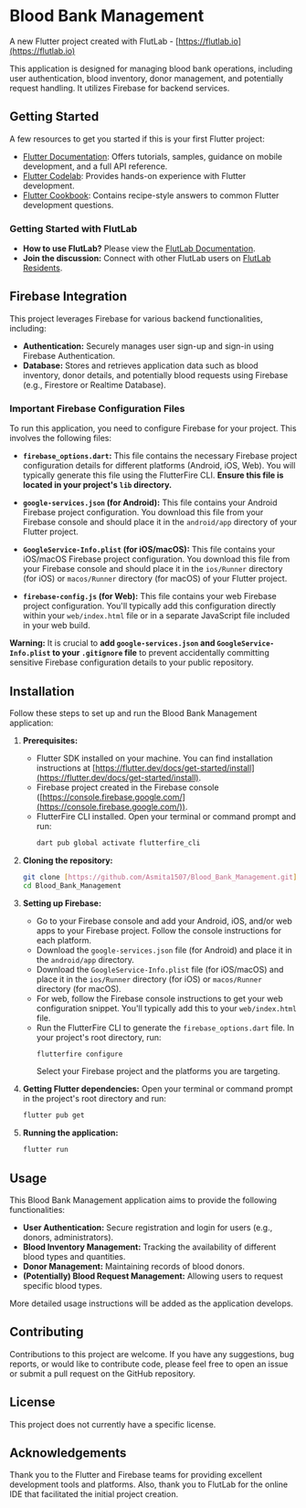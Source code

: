 # Blood Bank Management

A new Flutter project created with FlutLab - [https://flutlab.io](https://flutlab.io)

This application is designed for managing blood bank operations, including user authentication, blood inventory, donor management, and potentially request handling. It utilizes Firebase for backend services.

## Getting Started

A few resources to get you started if this is your first Flutter project:

* [Flutter Documentation](https://flutter.dev/docs): Offers tutorials, samples, guidance on mobile development, and a full API reference.
* [Flutter Codelab](https://flutter.dev/docs/get-started/codelab): Provides hands-on experience with Flutter development.
* [Flutter Cookbook](https://flutter.dev/docs/cookbook): Contains recipe-style answers to common Flutter development questions.

### Getting Started with FlutLab

* **How to use FlutLab?** Please view the [FlutLab Documentation](https://flutlab.io/docs).
* **Join the discussion:** Connect with other FlutLab users on [FlutLab Residents](https://flutlab.io/residents).

## Firebase Integration

This project leverages Firebase for various backend functionalities, including:

* **Authentication:** Securely manages user sign-up and sign-in using Firebase Authentication.
* **Database:** Stores and retrieves application data such as blood inventory, donor details, and potentially blood requests using Firebase (e.g., Firestore or Realtime Database).

### Important Firebase Configuration Files

To run this application, you need to configure Firebase for your project. This involves the following files:

* **`firebase_options.dart`:** This file contains the necessary Firebase project configuration details for different platforms (Android, iOS, Web). You will typically generate this file using the FlutterFire CLI. **Ensure this file is located in your project's `lib` directory.**

* **`google-services.json` (for Android):** This file contains your Android Firebase project configuration. You download this file from your Firebase console and should place it in the `android/app` directory of your Flutter project.

* **`GoogleService-Info.plist` (for iOS/macOS):** This file contains your iOS/macOS Firebase project configuration. You download this file from your Firebase console and should place it in the `ios/Runner` directory (for iOS) or `macos/Runner` directory (for macOS) of your Flutter project.

* **`firebase-config.js` (for Web):** This file contains your web Firebase project configuration. You'll typically add this configuration directly within your `web/index.html` file or in a separate JavaScript file included in your web build.

**Warning:** It is crucial to **add `google-services.json` and `GoogleService-Info.plist` to your `.gitignore` file** to prevent accidentally committing sensitive Firebase configuration details to your public repository.

## Installation

Follow these steps to set up and run the Blood Bank Management application:

1.  **Prerequisites:**
    * Flutter SDK installed on your machine. You can find installation instructions at [https://flutter.dev/docs/get-started/install](https://flutter.dev/docs/get-started/install).
    * Firebase project created in the Firebase console ([https://console.firebase.google.com/](https://console.firebase.google.com/)).
    * FlutterFire CLI installed. Open your terminal or command prompt and run:
        ```bash
        dart pub global activate flutterfire_cli
        ```

2.  **Cloning the repository:**
    ```bash
    git clone [https://github.com/Asmita1507/Blood_Bank_Management.git](https://www.google.com/search?q=https://github.com/Asmita1507/Blood_Bank_Management.git)
    cd Blood_Bank_Management
    ```

3.  **Setting up Firebase:**
    * Go to your Firebase console and add your Android, iOS, and/or web apps to your Firebase project. Follow the console instructions for each platform.
    * Download the `google-services.json` file (for Android) and place it in the `android/app` directory.
    * Download the `GoogleService-Info.plist` file (for iOS/macOS) and place it in the `ios/Runner` directory (for iOS) or `macos/Runner` directory (for macOS).
    * For web, follow the Firebase console instructions to get your web configuration snippet. You'll typically add this to your `web/index.html` file.
    * Run the FlutterFire CLI to generate the `firebase_options.dart` file. In your project's root directory, run:
        ```bash
        flutterfire configure
        ```
        Select your Firebase project and the platforms you are targeting.

4.  **Getting Flutter dependencies:**
    Open your terminal or command prompt in the project's root directory and run:
    ```bash
    flutter pub get
    ```

5.  **Running the application:**
    ```bash
    flutter run
    ```

## Usage

This Blood Bank Management application aims to provide the following functionalities:

* **User Authentication:** Secure registration and login for users (e.g., donors, administrators).
* **Blood Inventory Management:** Tracking the availability of different blood types and quantities.
* **Donor Management:** Maintaining records of blood donors.
* **(Potentially) Blood Request Management:** Allowing users to request specific blood types.

More detailed usage instructions will be added as the application develops.

## Contributing

Contributions to this project are welcome. If you have any suggestions, bug reports, or would like to contribute code, please feel free to open an issue or submit a pull request on the GitHub repository.

## License

This project does not currently have a specific license.

## Acknowledgements

Thank you to the Flutter and Firebase teams for providing excellent development tools and platforms. Also, thank you to FlutLab for the online IDE that facilitated the initial project creation.
